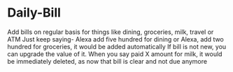 # Daily-Bill

Add bills on regular basis for things like dining, groceries, milk, travel or ATM
Just keep saying- Alexa add five hundred for dining or Alexa, add two hundred for groceries, it would be added automatically
If bill is not new, you can upgrade the value of it.
When you say paid X amount for milk, it would be immediately deleted, as now that bill is clear and not due anymore
